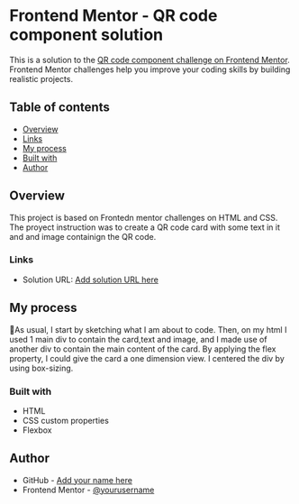 # Frontend Mentor - QR code component solution

This is a solution to the [QR code component challenge on Frontend Mentor](https://www.frontendmentor.io/challenges/qr-code-component-iux_sIO_H). Frontend Mentor challenges help you improve your coding skills by building realistic projects. 

## Table of contents

- [Overview](#overview)
- [Links](#links)
- [My process](#my-process)
- [Built with](#built-with)
- [Author](#author)

## Overview
This project is based on Frontedn mentor challenges on HTML and CSS. The proyect instruction was to create a QR code card with some text in it and and image containign the QR code.

### Links

- Solution URL: [Add solution URL here](https://your-solution-url.com)

## My process
📒​As usual, I start by sketching what I am about to code.
Then, on my html I used 1 main div to contain the card,text and image, and I made use of another div to contain the main content of the card.
By applying the flex property, I could give the card a one dimension view.
I centered the div by using box-sizing.
### Built with

- HTML
- CSS custom properties
- Flexbox

## Author

- GitHub - [Add your name here](https://www.your-site.com)
- Frontend Mentor - [@yourusername](https://www.frontendmentor.io/profile/yourusername)

